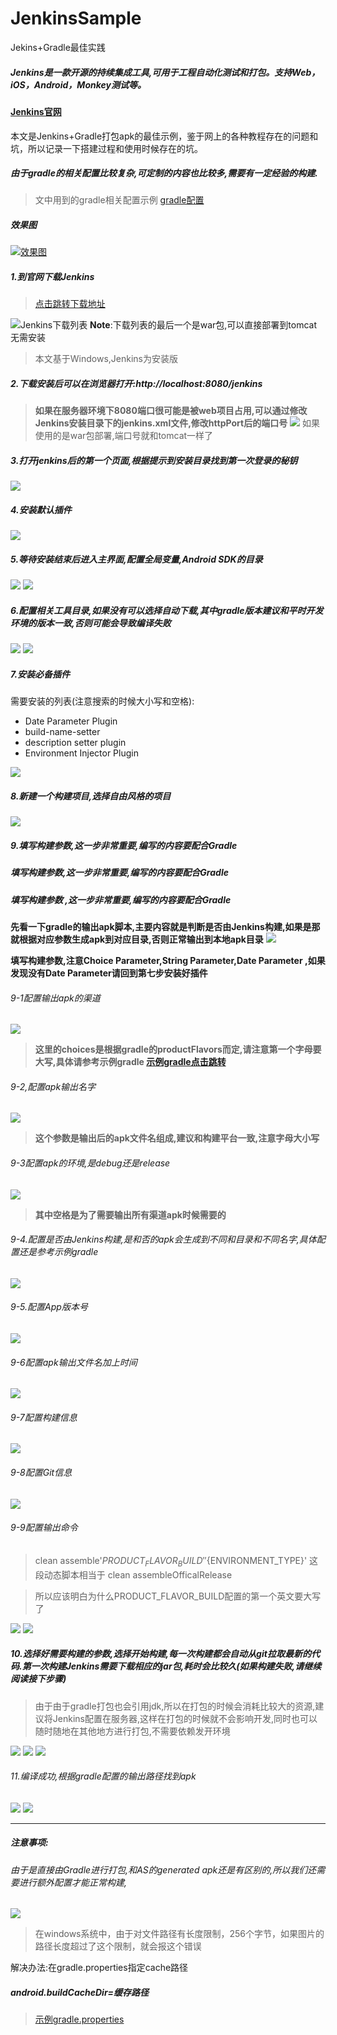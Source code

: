 # JenkinsSample
Jekins+Gradle最佳实践

##### Jenkins是一款开源的持续集成工具,可用于工程自动化测试和打包。支持Web，iOS，Android，Monkey测试等。
#### [Jenkins官网](https://jenkins.io/)

本文是Jenkins+Gradle打包apk的最佳示例，鉴于网上的各种教程存在的问题和坑，所以记录一下搭建过程和使用时候存在的坑。

##### 由于gradle的相关配置比较复杂,可定制的内容也比较多,需要有一定经验的构建.

> 文中用到的gradle相关配置示例
> [gradle配置](https://github.com/Cicinnus0407/JenkinsSample)

##### 效果图
[![效果图](http://cicinnus-blog.oss-cn-shenzhen.aliyuncs.com/2017/09/20170922152820.png)](http://cicinnus-blog.oss-cn-shenzhen.aliyuncs.com/2017/09/20170922152820.png)


##### 1.到官网下载Jenkins
> [点击跳转下载地址](https://jenkins.io/download/)

![Jenkins下载列表](http://cicinnus-blog.oss-cn-shenzhen.aliyuncs.com/2017/09/20170922155023.png)
**Note**:下载列表的最后一个是war包,可以直接部署到tomcat无需安装
> 本文基于Windows,Jenkins为安装版

##### 2.下载安装后可以在浏览器打开:http://localhost:8080/jenkins

> **如果在服务器环境下8080端口很可能是被web项目占用,可以通过修改Jenkins安装目录下的jenkins.xml文件,修改httpPort后的端口号**
[![](http://cicinnus-blog.oss-cn-shenzhen.aliyuncs.com/2017/09/20170922155629.png)](http://cicinnus-blog.oss-cn-shenzhen.aliyuncs.com/2017/09/20170922155629.png)
> 如果使用的是war包部署,端口号就和tomcat一样了

##### 3.打开jenkins后的第一个页面,根据提示到安装目录找到第一次登录的秘钥
[![](http://cicinnus-blog.oss-cn-shenzhen.aliyuncs.com/2017/09/20170922152337.png)](http://cicinnus-blog.oss-cn-shenzhen.aliyuncs.com/2017/09/20170922152337.png)

##### 4.安装默认插件
[![](http://cicinnus-blog.oss-cn-shenzhen.aliyuncs.com/2017/09/20170922152541.png)](http://cicinnus-blog.oss-cn-shenzhen.aliyuncs.com/2017/09/20170922152541.png)

##### 5.等待安装结束后进入主界面,配置全局变量,Android SDK的目录
[![](http://cicinnus-blog.oss-cn-shenzhen.aliyuncs.com/2017/09/20170922153145.png)](http://cicinnus-blog.oss-cn-shenzhen.aliyuncs.com/2017/09/20170922153145.png)
[![](http://cicinnus-blog.oss-cn-shenzhen.aliyuncs.com/2017/09/20170922160953.png)](http://cicinnus-blog.oss-cn-shenzhen.aliyuncs.com/2017/09/20170922160953.png)

##### 6.配置相关工具目录,如果没有可以选择自动下载,其中gradle版本建议和平时开发环境的版本一致,否则可能会导致编译失败

[![](http://cicinnus-blog.oss-cn-shenzhen.aliyuncs.com/2017/09/20170922153514.png)](http://cicinnus-blog.oss-cn-shenzhen.aliyuncs.com/2017/09/20170922153514.png)
[![](http://cicinnus-blog.oss-cn-shenzhen.aliyuncs.com/2017/09/20170922161606.png)](http://cicinnus-blog.oss-cn-shenzhen.aliyuncs.com/2017/09/20170922161606.png)

##### 7.安装必备插件
需要安装的列表(注意搜索的时候大小写和空格):
- Date Parameter Plugin
- build-name-setter
- description setter plugin
- Environment Injector Plugin

[![](http://cicinnus-blog.oss-cn-shenzhen.aliyuncs.com/2017/09/20170922171304.png)](http://cicinnus-blog.oss-cn-shenzhen.aliyuncs.com/2017/09/20170922171304.png)


##### 8.新建一个构建项目,选择自由风格的项目
[![](http://cicinnus-blog.oss-cn-shenzhen.aliyuncs.com/2017/09/20170922161834.png)](http://cicinnus-blog.oss-cn-shenzhen.aliyuncs.com/2017/09/20170922161834.png)

##### 9.填写构建参数,这一步非常重要,编写的内容要配合Gradle
##### 填写构建参数,这一步非常重要,编写的内容要配合Gradle
##### 填写构建参数 ,这一步非常重要,编写的内容要配合Gradle

**先看一下gradle的输出apk脚本,主要内容就是判断是否由Jenkins构建,如果是那就根据对应参数生成apk到对应目录,否则正常输出到本地apk目录**
[![](http://cicinnus-blog.oss-cn-shenzhen.aliyuncs.com/2017/09/20170922163358.png)](http://cicinnus-blog.oss-cn-shenzhen.aliyuncs.com/2017/09/20170922163358.png)

**填写构建参数,注意Choice Parameter,String Parameter,Date Parameter ,如果发现没有Date Parameter请回到第七步安装好插件**

###### 9-1配置输出apk的渠道
[![](http://cicinnus-blog.oss-cn-shenzhen.aliyuncs.com/2017/09/20170922171842.png)](http://cicinnus-blog.oss-cn-shenzhen.aliyuncs.com/2017/09/20170922171842.png)
> **这里的choices是根据gradle的productFlavors而定,请注意第一个字母要大写,具体请参考示例gradle [示例gradle点击跳转](https://github.com/Cicinnus0407/JenkinsSample/blob/master/build.gradle)**
###### 9-2,配置apk输出名字
[![](http://cicinnus-blog.oss-cn-shenzhen.aliyuncs.com/2017/09/20170922171856.png)](http://cicinnus-blog.oss-cn-shenzhen.aliyuncs.com/2017/09/20170922171856.png)
> **这个参数是输出后的apk文件名组成,建议和构建平台一致,注意字母大小写**

###### 9-3配置apk的环境,是debug还是release

[![](http://cicinnus-blog.oss-cn-shenzhen.aliyuncs.com/2017/09/20170923130611.png)](http://cicinnus-blog.oss-cn-shenzhen.aliyuncs.com/2017/09/20170923130611.png)
> **其中空格是为了需要输出所有渠道apk时候需要的**

###### 9-4.配置是否由Jenkins构建,是和否的apk会生成到不同和目录和不同名字,具体配置还是参考示例gradle

[![](http://cicinnus-blog.oss-cn-shenzhen.aliyuncs.com/2017/09/20170923131210.png)](http://cicinnus-blog.oss-cn-shenzhen.aliyuncs.com/2017/09/20170923131210.png)

###### 9-5.配置App版本号
[![](http://cicinnus-blog.oss-cn-shenzhen.aliyuncs.com/2017/09/20170923131428.png)](http://cicinnus-blog.oss-cn-shenzhen.aliyuncs.com/2017/09/20170923131428.png)
###### 9-6配置apk输出文件名加上时间
[![](http://cicinnus-blog.oss-cn-shenzhen.aliyuncs.com/2017/09/20170923131652.png)](http://cicinnus-blog.oss-cn-shenzhen.aliyuncs.com/2017/09/20170923131652.png)

###### 9-7配置构建信息
[![](http://cicinnus-blog.oss-cn-shenzhen.aliyuncs.com/2017/09/20170923131923.png)](http://cicinnus-blog.oss-cn-shenzhen.aliyuncs.com/2017/09/20170923131923.png)

###### 9-8配置Git信息
[![](http://cicinnus-blog.oss-cn-shenzhen.aliyuncs.com/2017/09/20170923132459.png)](http://cicinnus-blog.oss-cn-shenzhen.aliyuncs.com/2017/09/20170923132459.png)
###### 9-9配置输出命令
> clean assemble'${PRODUCT_FLAVOR_BUILD}''${ENVIRONMENT_TYPE}' 这段动态脚本相当于 clean assembleOfficalRelease 

> 所以应该明白为什么PRODUCT_FLAVOR_BUILD配置的第一个英文要大写了

[![](http://cicinnus-blog.oss-cn-shenzhen.aliyuncs.com/2017/09/20170923133032.png)](http://cicinnus-blog.oss-cn-shenzhen.aliyuncs.com/2017/09/20170923133032.png)
[![](http://cicinnus-blog.oss-cn-shenzhen.aliyuncs.com/2017/09/20170923133046.png)](http://cicinnus-blog.oss-cn-shenzhen.aliyuncs.com/2017/09/20170923133046.png)


##### 10.选择好需要构建的参数,选择开始构建,每一次构建都会自动从git拉取最新的代码.第一次构建Jenkins需要下载相应的jar包,耗时会比较久(如果构建失败,请继续阅读接下步骤)
> 由于由于gradle打包也会引用jdk,所以在打包的时候会消耗比较大的资源,建议将Jenkins配置在服务器,这样在打包的时候就不会影响开发,同时也可以随时随地在其他地方进行打包,不需要依赖发开环境

[![](http://cicinnus-blog.oss-cn-shenzhen.aliyuncs.com/2017/09/20170923133528.png)](http://cicinnus-blog.oss-cn-shenzhen.aliyuncs.com/2017/09/20170923133528.png)
[![](http://cicinnus-blog.oss-cn-shenzhen.aliyuncs.com/2017/09/20170923133539.png)](http://cicinnus-blog.oss-cn-shenzhen.aliyuncs.com/2017/09/20170923133539.png)
[![](http://cicinnus-blog.oss-cn-shenzhen.aliyuncs.com/2017/09/20170923133656.png)](http://cicinnus-blog.oss-cn-shenzhen.aliyuncs.com/2017/09/20170923133656.png)

###### 11.编译成功,根据gradle配置的输出路径找到apk
[![](http://cicinnus-blog.oss-cn-shenzhen.aliyuncs.com/2017/09/20170923134857.png)](http://cicinnus-blog.oss-cn-shenzhen.aliyuncs.com/2017/09/20170923134857.png)
[![](http://cicinnus-blog.oss-cn-shenzhen.aliyuncs.com/2017/09/20170923142840.png)](http://cicinnus-blog.oss-cn-shenzhen.aliyuncs.com/2017/09/20170923142840.png)

---
##### 注意事项:

###### 由于是直接由Gradle进行打包,和AS的generated apk还是有区别的,所以我们还需要进行额外配置才能正常构建,

[![](http://cicinnus-blog.oss-cn-shenzhen.aliyuncs.com/2017/09/20170923134857.png)](http://cicinnus-blog.oss-cn-shenzhen.aliyuncs.com/2017/09/20170923134857.png)
> 在windows系统中，由于对文件路径有长度限制，256个字节，如果图片的路径长度超过了这个限制，就会报这个错误

解决办法:在gradle.properties指定cache路径
##### android.buildCacheDir=缓存路径
> [示例gradle.properties](https://github.com/Cicinnus0407/JenkinsSample)




